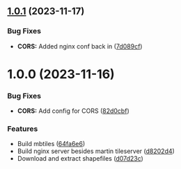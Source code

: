 ## [1.0.1](https://github.com/technologiestiftung/digital-twin-tile-server/compare/v1.0.0...v1.0.1) (2023-11-17)

### Bug Fixes

- **CORS:** Added nginx conf back in ([7d089cf](https://github.com/technologiestiftung/digital-twin-tile-server/commit/7d089cf386b8b5643e8988cbd58f131af2dff182))

# 1.0.0 (2023-11-16)

### Bug Fixes

- **CORS:** Add config for CORS ([82d0cbf](https://github.com/technologiestiftung/digital-twin-tile-server/commit/82d0cbfd460d098197a708117aa7b8ce90e9eb68))

### Features

- Build mbtiles ([64fa6e6](https://github.com/technologiestiftung/digital-twin-tile-server/commit/64fa6e64b949df9b6be868d5b758e0d2d27f32da))
- Build nginx server besides martin tileserver ([d8202d4](https://github.com/technologiestiftung/digital-twin-tile-server/commit/d8202d4cc83ab239e8e3b35d9af69f30ce892653))
- Download and extract shapefiles ([d07d23c](https://github.com/technologiestiftung/digital-twin-tile-server/commit/d07d23cc3e7f0499ed909698c46097160d2e076c))
